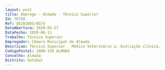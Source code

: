 ```yaml
--- 
layout: post
title: Emprego - Almada - Técnico Superior
Id: 76750
Ref: OE202005/0574
DataAbertura: 2020-05-27
DataFecho: 2020-06-11
Trabalho: Técnico Superior
Empregador: Câmara Municipal de Almada
Descricao: Técnico Superior   Médico Veterinário a.	Avaliação clínica, profilaxia e tratamento dos animais detidos no Centro de Recolha Oficial (CRO) e para aqueles cujo acompanhamento é protocolado e definido como do âmbito de intervenção do serviço b.	Continuidade do programa de controlo da população animal, através da realização de procedimentos cirúrgicos que visam a esterilização ou castração dos animais detidos no CRO, das associações parceiras e para casos de insuficiência económica e precariedade social devidamente justificados c.	Promoção da adoção e acompanhamento dos animais adotados em termos médico veterinários d.	Avaliação de ocorrências do âmbito de atuação do Serviço Veterinário Municipal e elaboração de pareceres médico veterinários e.	Acompanhamento, avaliação e registo das colónias de felinos errantes do Concelho f.	Integração na escala de atendimento urgente para resposta a situações de assistência a animais em risco g.	Realização da ponte com as associações de proteção animal parceiras, dando cumprimento aos protocolos convénios estabelecido.
CodigoPostal: 2800-158 ALMADA
Concelho: Almada
Distrito: Setúbal
--- 
```

